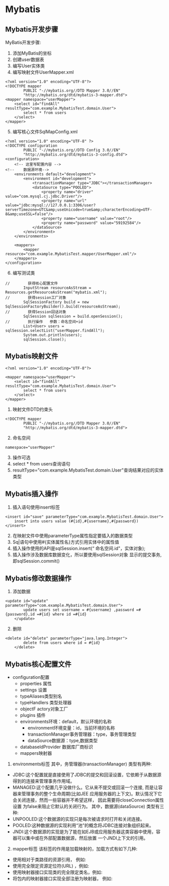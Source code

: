 # Mybatis
## Mybatis开发步骤
MyBatis开发步骤:
1. 添加MyBatis的坐标
2. 创建user数据表
3. 编写User实体类
4. 编写映射文件UserMapper.xml
```
<?xml version="1.0" encoding="UTF-8"?>
<!DOCTYPE mapper
        PUBLIC "-//mybatis.org//DTD Mapper 3.0//EN"
        "http://mybatis.org/dtd/mybatis-3-mapper.dtd">
<mapper namespace="userMapper">
    <select id="findAll" resultType="com.example.MybatisTest.domain.User">
        select * from users
    </select>
</mapper>
```
5. 编写核心文件SqlMapConfig.xml
```
<?xml version="1.0" encoding="UTF-8" ?>
<!DOCTYPE configuration
        PUBLIC "-//mybatis.org//DTD Config 3.0//EN"
        "http://mybatis.org/dtd/mybatis-3-config.dtd">
<configuration>
    <!-- 这里写配置内容 -->
<!--    数据源环境-->
    <environments default="development">
        <environment id="development">
            <transactionManager type="JDBC"></transactionManager>
            <dataSource type="POOLED">
                <property name="driver" value="com.mysql.cj.jdbc.Driver"/>
                <property name="url" value="jdbc:mysql://127.0.0.1:3306/user?serverTimezone=UTC&amp;useUnicode=true&amp;characterEncoding=UTF-8&amp;useSSL=false"/>
                <property name="username" value="root"/>
                <property name="password" value="59192584"/>
            </dataSource>
        </environment>
    </environments>

    <mappers>
        <mapper resource="com.example.MybatisTest.mapper/UserMapper.xml"/>
    </mappers>
</configuration>
```
6. 编写测试类
```
//        获得核心配置文件
        InputStream resourceAsStream = Resources.getResourceAsStream("mybatis.xml");
//        获得session工厂对象
        SqlSessionFactory build = new SqlSessionFactoryBuilder().build(resourceAsStream);
//        获得Session回话对象
        SqlSession sqlSession = build.openSession();
//        执行操作   参数：命名空间+id
        List<User> users = sqlSession.selectList("userMapper.findAll");
        System.out.println(users);
        sqlSession.close();
```

## Mybatis映射文件

```
<?xml version="1.0" encoding="UTF-8"?>

<mapper namespace="userMapper">
    <select id="findAll" resultType="com.example.MybatisTest.domain.User">
        select * from users
    </select>
</mapper>
```
1. 映射文件DTD约束头
```
<!DOCTYPE mapper
        PUBLIC "-//mybatis.org//DTD Mapper 3.0//EN"
        "http://mybatis.org/dtd/mybatis-3-mapper.dtd">
```
2. 命名空间
```
namespace="userMapper"
```
3. <seletc></select>操作可选
4. select * from users查询语句
5. resultType="com.example.MybatisTest.domain.User"查询结果对应的实体类型
## Mybatis插入操作
1. 插入语句使用insert标签
```
<insert id="save" parameterType="com.example.MybatisTest.domain.User">
    insert into users value (#{id},#{username},#{password})
</insert>
```
2. 在映射文件中使用parameterType属性指定要插入的数据类型
3. Sq|语句中使用#{实体属性名}方式引用实体中的属性值
4. 插入操作使用的API是sqlSession.insert(“ 命名空间.id"，实体对象);
5. 插入操作涉及数据库数据变化，所以要使用sqISession对象 显示的提交事务,即sqlSession.commit()
## Mybatis修改数据操作
1. 添加数据
```
<update id="update" parameterType="com.example.MybatisTest.domain.User">
        update users set username = #{username} ,password =#{password},id =#{id} where id =#{id}
    </update>
```
2. 删除
```
<delete id="delete" parameterType="java.lang.Integer">
        delete from users where id = #{id}
    </delete>
```

## Mybatis核心配置文件
* configuration配置
    * properties 属性
    * settings 设置
    * typeAliases类型别名
    * typeHandlers 类型处理器
    * objectF actory对象工厂
    * plugins 插件
    * environments环境：default，默认环境的名称
        * environment环境变量：id，当前环境的名称
        * transactionManager事务管理器：type，事务管理类型
        * dataSource数据源：type,数据类型
    * databaseldProvider 数据库厂商标识
    * mappers映射器
1. environments标签
其中，务管理器(transactionManager) 类型有两种:
* JDBC:这个配置就是直接使用了JDBC的提交和回滚设置，它依赖于从数据源得到的连接来管理事务作用域。
* MANAGED:这个配置几乎没做什么。它从来不提交或回滚一个连接, 而是让容器来管理事务的整个生命周期(比如JEE
应用服务器的上下文)。默认情况下它会关闭连接，然而一些容器并不希望这样， 因此需要将closeConnection属性设置
为false来阻止它默认的关闭行为。
其中，数据源(dataSource) 类型有三种:
* UNPOOLED:这个数据源的实现只是每次被请求时打开和关闭连接。
* POOLED:这种数据源的实现利用“池”的概念将JDBC连接对象组织起来。
* JNDI:这个数据源的实现是为了能在如EJB或应用服务器这类容器中使用，容器可以集中或在外部配置数据源，然后放置
一个JNDI上下文的引用。
2. mapper标签
该标签的作用是加载映射的，加载方式有如下几种: 
* 使用相对于类路径的资源引用， 例如: <mapper resource="org/mybatis/builder/AuthorMapper.xml"/>
* 使用完全限定资源定位符(URL) ，例如: <mapper url= "file://var/mappers/AuthorMapper.xml"/>
* 使用映射器接口实现类的完全限定类名，例如: <mapper class= " org.mybatis.builder.AuthorMapper"/>
* 将包内的映射器接口实现全部注册为映射器， 例如: <package name= "org.mybatis.builder"/>

